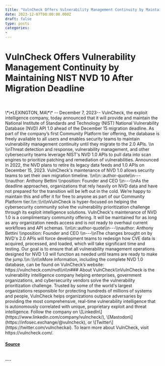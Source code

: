 ```yaml
---
title: "VulnCheck Offers Vulnerability Management Continuity by Maintaining NIST NVD 10 After Migration Deadline"
date: 2023-12-07T00:00:00.000Z
draft: false
type: posts
categories: 
- 
---
```

# VulnCheck Offers Vulnerability Management Continuity by Maintaining NIST NVD 10 After Migration Deadline

<br/>

<br/>
\*\*LEXINGTON, MA\*\* -- December 7, 2023-- VulnCheck, the exploit intelligence company, today announced that it will provide and maintain the National Institute of Standards and Technology (NIST) National Vulnerability Database (NVD) API 1.0 ahead of the December 15 migration deadline. As part of the company’s first Community Platform tier offering, the database is freely available to all users and enables security teams to maintain vulnerability management continuity until they migrate to the 2.0 APIs. \\n \\nThreat detection and response, vulnerability management, and other cybersecurity teams leverage NIST's NVD 1.0 APIs to pull data into scan engines to prioritize patching and remediation of vulnerabilities. Announced in 2022, the NVD plans to retire its legacy data feeds and 1.0 APIs on December 15, 2023. VulnCheck's maintenance of NVD 1.0 allows security teams to set their own migration timeline. \\n\\n::author-quote\\n---\\nauthor: Anthony Bettini \\nposition: Founder and CEO \\n---\\nAs the deadline approaches, organizations that rely heavily on NVD data and have not prepared for the transition will be left out in the cold. We’re happy to maintain this and offer it for free to anyone as part of our Community Platform tier.\\n::\\n\\nVulnCheck is hyper-focused on helping the cybersecurity community solve the vulnerability prioritization challenge through its exploit intelligence solutions. VulnCheck's maintenance of NVD 1.0 is a complimentary community offering. It will be maintained for as long as any organization needs access and is not ready to overhaul current workflows and API schemas. \\n\\n::author-quote\\n---\\nauthor: Anthony Bettini \\nposition: Founder and CEO \\n---\\nThe changes brought on by NVD's 2.0 APIs will force development teams to redesign how CVE data is acquired, processed, and loaded, which will take significant time and testing. Our goal is to ensure that all vulnerability management operations designed for NVD 1.0 will function as needed until teams are ready to make the jump.\\n::\\n\\nMore information, including the complete NVD 1.0 database, can be found on VulnCheck’s website: https://vulncheck.com/nvd\\n\\n### About VulnCheck\\nVulnCheck is the vulnerability intelligence company helping enterprises, government organizations, and cybersecurity vendors solve the vulnerability prioritization challenge. Trusted by some of the world's largest organizations responsible for protecting hundreds of millions of systems and people, VulnCheck helps organizations outpace adversaries by providing the most comprehensive, real-time vulnerability intelligence that is autonomously correlated with unique, proprietary exploit and threat intelligence. Follow the company on \[LinkedIn\](https://www.linkedin.com/company/vulncheck/), \[Mastodon\](https://infosec.exchange/@vulncheck), or \[Twitter\](https://twitter.com/vulncheckai). To learn more about VulnCheck, visit https://vulncheck.com/.

#### [Source](https://vulncheck.com/blog/nvd)

<br/>
---

